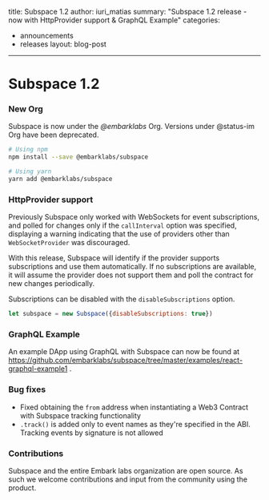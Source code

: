 title: Subspace 1.2
author: iuri_matias
summary: "Subspace 1.2 release - now with HttpProvider support & GraphQL Example"
categories:
  - announcements
  - releases
layout: blog-post
---

Subspace 1.2
===

### New Org
Subspace is now under the *@embarklabs* Org. Versions under @status-im Org have been deprecated.

```bash
# Using npm
npm install --save @embarklabs/subspace

# Using yarn
yarn add @embarklabs/subspace 
```

### HttpProvider support

Previously Subspace only worked with WebSockets for event subscriptions, and polled for changes only if the `callInterval` option was specified, displaying a warning indicating that the use of providers other than `WebSocketProvider` was discouraged. 

With this release, Subspace will identify if the provider supports subscriptions and use them automatically. If no subscriptions are available, it will assume the provider does not support them and poll the contract for new changes periodically.

Subscriptions can be disabled with the `disableSubscriptions` option.

```Javascript
let subspace = new Subspace({disableSubscriptions: true})
```

### GraphQL Example

An example DApp using GraphQL with Subspace can now be found at https://github.com/embarklabs/subspace/tree/master/examples/react-graphql-example1 . 

### Bug fixes

- Fixed obtaining the `from` address when instantiating a Web3 Contract with Subspace tracking functionality
- `.track()` is added only to event names as they're specified in the ABI. Tracking events by signature is not allowed

### Contributions

Subspace and the entire Embark labs organization are open source. As such we welcome contributions and input from the community using the product. 


